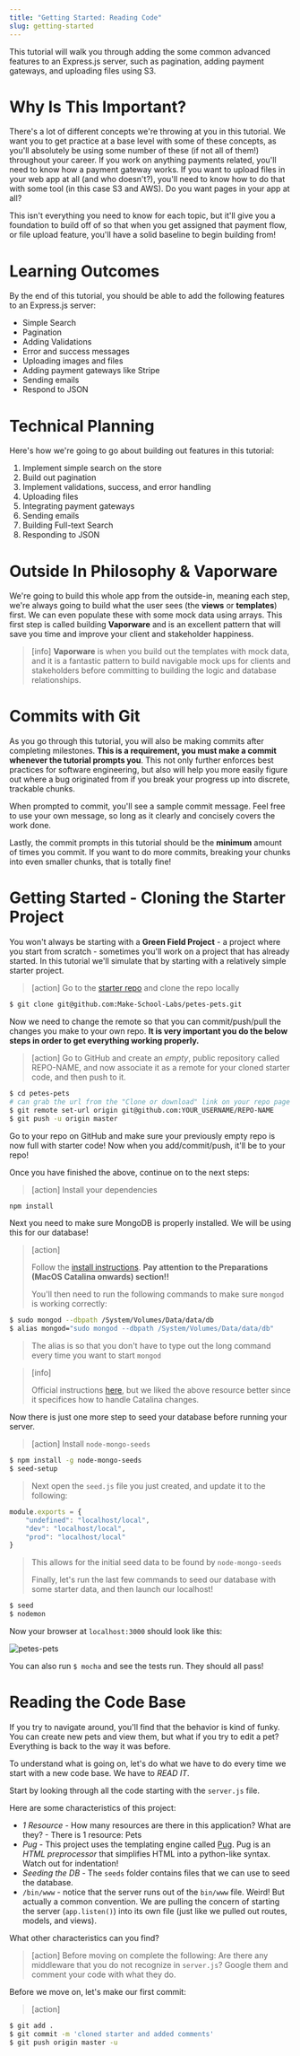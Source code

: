```yaml
---
title: "Getting Started: Reading Code"
slug: getting-started
---
```


This tutorial will walk you through adding the some common advanced features to an Express.js server, such as pagination, adding payment gateways, and uploading files using S3.

# Why Is This Important?

There's a lot of different concepts we're throwing at you in this tutorial. We want you to get practice at a base level with some of these concepts, as you'll absolutely be using some number of these (if not all of them!) throughout your career. If you work on anything payments related, you'll need to know how a payment gateway works. If you want to upload files in your web app at all (and who doesn't?), you'll need to know how to do that with some tool (in this case S3 and AWS). Do you want pages in your app at all?

This isn't everything you need to know for each topic, but it'll give you a foundation to build off of so that when you get assigned that payment flow, or file upload feature, you'll have a solid baseline to begin building from!

# Learning Outcomes

By the end of this tutorial, you should be able to add the following features to an Express.js server:

 * Simple Search
 * Pagination
 * Adding Validations
 * Error and success messages
 * Uploading images and files
 * Adding payment gateways like Stripe
 * Sending emails
 * Respond to JSON

# Technical Planning

Here's how we're going to go about building out features in this tutorial:

1. Implement simple search on the store
1. Build out pagination
1. Implement validations, success, and error handling
1. Uploading files
1. Integrating payment gateways
1. Sending emails
1. Building Full-text Search
1. Responding to JSON

# Outside In Philosophy & Vaporware

We're going to build this whole app from the outside-in, meaning each step, we're always going to build what the user sees (the **views** or **templates**) first. We can even populate these with some mock data using arrays. This first step is called building **Vaporware** and is an excellent pattern that will save you time and improve your client and stakeholder happiness.

> [info]
**Vaporware** is when you build out the templates with mock data, and it is a fantastic pattern to build navigable mock ups for clients and stakeholders before committing to building the logic and database relationships.

# Commits with Git

As you go through this tutorial, you will also be making commits after completing milestones. **This is a requirement, you must make a commit whenever the tutorial prompts you**. This not only further enforces best practices for software engineering, but also will help you more easily figure out where a bug originated from if you break your progress up into discrete, trackable chunks.

When prompted to commit, you'll see a sample commit message. Feel free to use your own message, so long as it clearly and concisely covers the work done.

Lastly, the commit prompts in this tutorial should be the **minimum** amount of times you commit. If you want to do more commits, breaking your chunks into even smaller chunks, that is totally fine!

# Getting Started - Cloning the Starter Project

You won't always be starting with a **Green Field Project** - a project where you start from scratch - sometimes you'll work on a project that has already started. In this tutorial we'll simulate that by starting with a relatively simple starter project.

> [action]
> Go to the [starter repo](https://github.com/Product-College-Labs/petes-pets) and clone the repo locally
>
```bash
$ git clone git@github.com:Make-School-Labs/petes-pets.git
```

Now we need to change the remote so that you can commit/push/pull the changes you make to your own repo. **It is very important you do the below steps in order to get everything working properly.**

> [action]
> Go to GitHub and create an _empty_, public repository called REPO-NAME, and now associate it as a remote for your cloned starter code, and then push to it.
>
```bash
$ cd petes-pets
# can grab the url from the "Clone or download" link on your repo page
$ git remote set-url origin git@github.com:YOUR_USERNAME/REPO-NAME
$ git push -u origin master
```

Go to your repo on GitHub and make sure your previously empty repo is now full with starter code! Now when you add/commit/push, it'll be to your repo!

Once you have finished the above, continue on to the next steps:

> [action]
> Install your dependencies
>
```bash
npm install
```

Next you need to make sure  MongoDB is properly installed. We will be using this for our database!
> [action]
>
> Follow the [install instructions](https://zellwk.com/blog/install-mongodb/). **Pay attention to the Preparations (MacOS Catalina onwards) section!!**
>
> You'll then need to run the following commands to make sure `mongod` is working correctly:
>
```bash
$ sudo mongod --dbpath /System/Volumes/Data/data/db
$ alias mongod="sudo mongod --dbpath /System/Volumes/Data/data/db"
```
> The alias is so that you don't have to type out the long command every time you want to start `mongod`

<!--  -->

> [info]
>
> Official instructions [here](https://docs.mongodb.com/manual/tutorial/install-mongodb-on-os-x/), but we liked the above resource better since it specifices how to handle Catalina changes.

Now there is just one more step to seed your database before running your server.

> [action]
> Install `node-mongo-seeds`
>
```bash
$ npm install -g node-mongo-seeds
$ seed-setup
```
> Next open the `seed.js` file you just created, and update it to the following:
>
```js
module.exports = {
	"undefined": "localhost/local",
	"dev": "localhost/local",
	"prod": "localhost/local"
}
```
> This allows for the initial seed data to be found by `node-mongo-seeds`
>
> Finally, let's run the last few commands to seed our database with some starter  data, and then launch our localhost!
>
```bash
$ seed
$ nodemon
```

Now your browser at `localhost:3000` should look like this:

![petes-pets](assets/petes-pets.png)

You can also run `$ mocha` and see the tests run. They should all pass!

# Reading the Code Base

If you try to navigate around, you'll find that the behavior is kind of funky. You can create new pets and view them, but what if you try to edit a pet? Everything is back to the way it was before.

To understand what is going on, let's do what we have to do every time we start with a new code base. We have to *READ IT*.

Start by looking through all the code starting with the `server.js` file.

Here are some characteristics of this project:

* *1 Resource* - How many resources are there in this application? What are they? - There is 1 resource: Pets
* *Pug* - This project uses the templating engine called [Pug](https://pugjs.org/api/getting-started.html). Pug is an *HTML preprocessor* that simplifies HTML into a python-like syntax. Watch out for indentation!
* *Seeding the DB* - The `seeds` folder contains files that we can use to seed the database.
* `/bin/www` - notice that the server runs out of the `bin/www` file. Weird! But actually a common convention. We are pulling the concern of starting the server (`app.listen()`) into its own file (just like we pulled out routes, models, and views).

What other characteristics can you find?

> [action]
> Before moving on complete the following:
> Are there any middleware that you do not recognize in `server.js`? Google them and comment your code with what they do.

Before we move on, let's make our first commit:

>[action]
>
```bash
$ git add .
$ git commit -m 'cloned starter and added comments'
$ git push origin master -u
```
